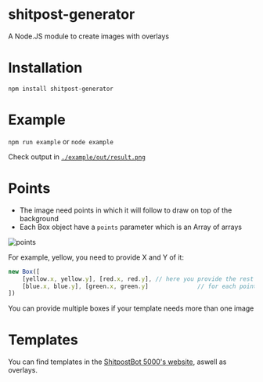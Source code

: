 # shitpost-generator
A Node.JS module to create images with overlays

# Installation
`npm install shitpost-generator`

# Example
`npm run example` or `node example`

Check output in [`./example/out/result.png`](https://github.com/nirewen/meme-gen/blob/master/example/out/result.png)

# Points

* The image need points in which it will follow to draw on top of the background
* Each Box object have a `points` parameter which is an Array of arrays

![points](https://i.imgur.com/m4ruZah.png)

For example, yellow, you need to provide X and Y of it:
```javascript
new Box([
    [yellow.x, yellow.y], [red.x, red.y], // here you provide the rest of the points
    [blue.x, blue.y], [green.x, green.y]              // for each point of the box
])
```

You can provide multiple boxes if your template needs more than one image

# Templates

You can find templates in the [ShitpostBot 5000's website](https://www.shitpostbot.com/gallery/templates), aswell as overlays.
